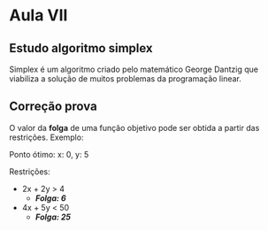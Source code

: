 # Aula VII

## Estudo algoritmo simplex

Simplex é um algoritmo criado pelo matemático George Dantzig que viabiliza a solução de muitos problemas da programação linear.

## Correção prova

O valor da **folga** de uma função objetivo pode ser obtida a partir das restrições. Exemplo:

Ponto ótimo: x: 0, y: 5

Restrições:

- 2x + 2y > 4
  - ***Folga: 6***
- 4x + 5y < 50
  - ***Folga: 25***

